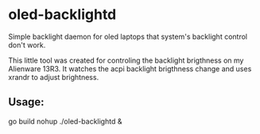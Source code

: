 # oled-backlightd
Simple backlight daemon for oled laptops that system's backlight control don't work.

This little tool was created for controling the backlight brigthness on my Alienware 13R3. It watches the acpi backlight brigthness change and uses xrandr to adjust brightness.

## Usage:
go build
nohup ./oled-backlightd &


